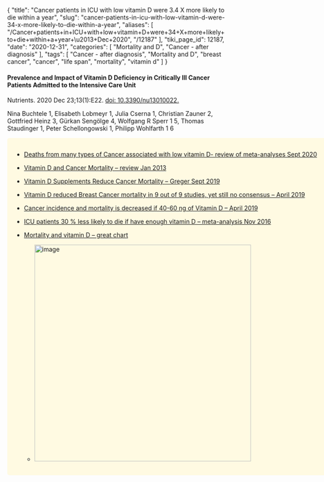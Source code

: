 {
    "title": "Cancer patients in ICU with low vitamin D were 3.4 X more likely to die within a year",
    "slug": "cancer-patients-in-icu-with-low-vitamin-d-were-34-x-more-likely-to-die-within-a-year",
    "aliases": [
        "/Cancer+patients+in+ICU+with+low+vitamin+D+were+34+X+more+likely+to+die+within+a+year+\u2013+Dec+2020",
        "/12187"
    ],
    "tiki_page_id": 12187,
    "date": "2020-12-31",
    "categories": [
        "Mortality and D",
        "Cancer - after diagnosis"
    ],
    "tags": [
        "Cancer - after diagnosis",
        "Mortality and D",
        "breast cancer",
        "cancer",
        "life span",
        "mortality",
        "vitamin d"
    ]
}


#### Prevalence and Impact of Vitamin D Deficiency in Critically Ill Cancer Patients Admitted to the Intensive Care Unit

Nutrients. 2020 Dec 23;13(1):E22. [doi: 10.3390/nu13010022.](https://doi.org/10.3390/nu13010022.)

Nina Buchtele 1, Elisabeth Lobmeyr 1, Julia Cserna 1, Christian Zauner 2, Gottfried Heinz 3, Gürkan Sengölge 4, Wolfgang R Sperr 1 5, Thomas Staudinger 1, Peter Schellongowski 1, Philipp Wohlfarth 1 6

<div class="border" style="background-color:#FFFAE2;padding:15px;margin:10px 0;border-radius:5px;width:800px">

* [Deaths from many types of Cancer associated with low vitamin D- review of meta-analyses Sept 2020](/posts/deaths-from-many-types-of-cancer-associated-with-low-vitamin-d-review-of-meta-analyses)

* [Vitamin D and Cancer Mortality – review Jan 2013](/posts/vitamin-d-and-cancer-mortality-review)

* [Vitamin D Supplements Reduce Cancer Mortality – Greger Sept 2019](/posts/vitamin-d-supplements-reduce-cancer-mortality-greger)

* [Vitamin D reduced Breast Cancer mortality in 9 out of 9 studies, yet still no consensus – April 2019](/posts/vitamin-d-reduced-breast-cancer-mortality-in-9-out-of-9-studies-yet-still-no-consensus)

* [Cancer incidence and mortality is decreased if 40-60 ng of Vitamin D – April 2019](/posts/cancer-incidence-and-mortality-is-decreased-if-40-60-ng-of-vitamin-d)

* [ICU patients 30 % less likely to die if have enough vitamin D – meta-analysis Nov 2016](/posts/icu-patients-30-percent-less-likely-to-die-if-have-enough-vitamin-d-meta-analysis)

* [Mortality and vitamin D – great chart](/posts/mortality-and-vitamin-d-great-chart)

   * <img src="/attachments/d3.mock.jpg" alt="image" width="500">